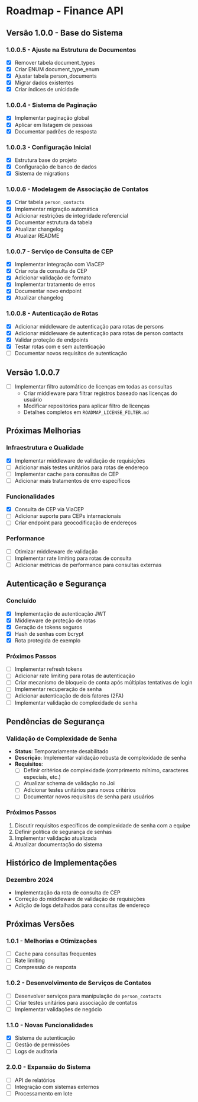 # Roadmap - Finance API

## Versão 1.0.0 - Base do Sistema

### 1.0.0.5 - Ajuste na Estrutura de Documentos
- [x] Remover tabela document_types
- [x] Criar ENUM document_type_enum
- [x] Ajustar tabela person_documents
- [x] Migrar dados existentes
- [x] Criar índices de unicidade

### 1.0.0.4 - Sistema de Paginação
- [x] Implementar paginação global
- [x] Aplicar em listagem de pessoas
- [x] Documentar padrões de resposta

### 1.0.0.3 - Configuração Inicial
- [x] Estrutura base do projeto
- [x] Configuração de banco de dados
- [x] Sistema de migrations

### 1.0.0.6 - Modelagem de Associação de Contatos
- [x] Criar tabela `person_contacts`
- [x] Implementar migração automática
- [x] Adicionar restrições de integridade referencial
- [x] Documentar estrutura da tabela
- [x] Atualizar changelog
- [x] Atualizar README

### 1.0.0.7 - Serviço de Consulta de CEP
- [x] Implementar integração com ViaCEP
- [x] Criar rota de consulta de CEP
- [x] Adicionar validação de formato
- [x] Implementar tratamento de erros
- [x] Documentar novo endpoint
- [x] Atualizar changelog

### 1.0.0.8 - Autenticação de Rotas
- [x] Adicionar middleware de autenticação para rotas de persons
- [x] Adicionar middleware de autenticação para rotas de person contacts
- [x] Validar proteção de endpoints
- [x] Testar rotas com e sem autenticação
- [ ] Documentar novos requisitos de autenticação

## Versão 1.0.0.7

- [ ] Implementar filtro automático de licenças em todas as consultas
  - Criar middleware para filtrar registros baseado nas licenças do usuário
  - Modificar repositórios para aplicar filtro de licenças
  - Detalhes completos em `ROADMAP_LICENSE_FILTER.md`

## Próximas Melhorias

### Infraestrutura e Qualidade
- [x] Implementar middleware de validação de requisições
- [ ] Adicionar mais testes unitários para rotas de endereço
- [ ] Implementar cache para consultas de CEP
- [ ] Adicionar mais tratamentos de erro específicos

### Funcionalidades
- [x] Consulta de CEP via ViaCEP
- [ ] Adicionar suporte para CEPs internacionais
- [ ] Criar endpoint para geocodificação de endereços

### Performance
- [ ] Otimizar middleware de validação
- [ ] Implementar rate limiting para rotas de consulta
- [ ] Adicionar métricas de performance para consultas externas

## Autenticação e Segurança

### Concluído
- [x] Implementação de autenticação JWT
- [x] Middleware de proteção de rotas
- [x] Geração de tokens seguros
- [x] Hash de senhas com bcrypt
- [x] Rota protegida de exemplo

### Próximos Passos
- [ ] Implementar refresh tokens
- [ ] Adicionar rate limiting para rotas de autenticação
- [ ] Criar mecanismo de bloqueio de conta após múltiplas tentativas de login
- [ ] Implementar recuperação de senha
- [ ] Adicionar autenticação de dois fatores (2FA)
- [ ] Implementar validação de complexidade de senha

## Pendências de Segurança

### Validação de Complexidade de Senha
- **Status**: Temporariamente desabilitado
- **Descrição**: Implementar validação robusta de complexidade de senha
- **Requisitos**:
  - [ ] Definir critérios de complexidade (comprimento mínimo, caracteres especiais, etc.)
  - [ ] Atualizar schema de validação no Joi
  - [ ] Adicionar testes unitários para novos critérios
  - [ ] Documentar novos requisitos de senha para usuários

### Próximos Passos
1. Discutir requisitos específicos de complexidade de senha com a equipe
2. Definir política de segurança de senhas
3. Implementar validação atualizada
4. Atualizar documentação do sistema

## Histórico de Implementações

### Dezembro 2024
- Implementação da rota de consulta de CEP
- Correção do middleware de validação de requisições
- Adição de logs detalhados para consultas de endereço

## Próximas Versões

### 1.0.1 - Melhorias e Otimizações
- [ ] Cache para consultas frequentes
- [ ] Rate limiting
- [ ] Compressão de resposta

### 1.0.2 - Desenvolvimento de Serviços de Contatos
- [ ] Desenvolver serviços para manipulação de `person_contacts`
- [ ] Criar testes unitários para associação de contatos
- [ ] Implementar validações de negócio

### 1.1.0 - Novas Funcionalidades
- [x] Sistema de autenticação
- [ ] Gestão de permissões
- [ ] Logs de auditoria

### 2.0.0 - Expansão do Sistema
- [ ] API de relatórios
- [ ] Integração com sistemas externos
- [ ] Processamento em lote
